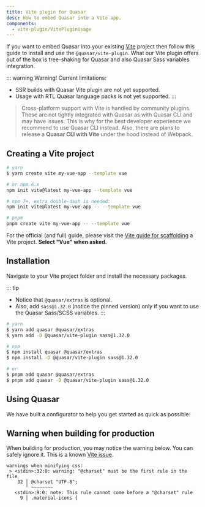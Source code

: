 ```yaml
---
title: Vite plugin for Quasar
desc: How to embed Quasar into a Vite app.
components:
  - vite-plugin/VitePluginUsage
---
```


If you want to embed Quasar into your existing [Vite](https://vitejs.dev) project then follow this guide to install and use the `@quasar/vite-plugin`.
What our Vite plugin offers out of the box is tree-shaking for Quasar and also Quasar Sass variables integration.

::: warning Warning! Current limitations:
* SSR builds with Quasar Vite plugin are not yet supported.
* Usage with RTL Quasar language packs is not yet supported.
:::

> Cross-platform support with Vite is handled by community plugins. These are not tightly integrated with Quasar as with Quasar CLI and may have issues. This is why for the best developer experience we recommend to use Quasar CLI instead. Also, there are plans to release a **Quasar CLI with Vite** under the hood instead of Webpack.

## Creating a Vite project

``` bash
# yarn
$ yarn create vite my-vue-app --template vue

# or npm 6.x
npm init vite@latest my-vue-app --template vue

# npm 7+, extra double-dash is needed:
npm init vite@latest my-vue-app -- --template vue

# pnpm
pnpm create vite my-vue-app -- --template vue
```

For the official (and full) guide, please visit the [Vite guide for scaffolding](https://vitejs.dev/guide/#scaffolding-your-first-vite-project) a Vite project. **Select "Vue" when asked.**

## Installation

Navigate to your Vite project folder and install the necessary packages.

::: tip
* Notice that `@quasar/extras` is optional.
* Also, add `sass@1.32.0` (notice the pinned version) only if you want to use the Quasar Sass/SCSS variables.
:::

``` bash
# yarn
$ yarn add quasar @quasar/extras
$ yarn add -D @quasar/vite-plugin sass@1.32.0

# npm
$ npm install quasar @quasar/extras
$ npm install -D @quasar/vite-plugin sass@1.32.0

# or
$ pnpm add quasar @quasar/extras
$ pnpm add quasar -D @quasar/vite-plugin sass@1.32.0
```

## Using Quasar

We have built a configurator to help you get started as quick as possible:

<vite-plugin-usage />

## Warning when building for production

When building for production, you may notice the warning below. You can safely ignore it. This is a known [Vite issue](https://github.com/vitejs/vite/issues/4625).

```
warnings when minifying css:
 > <stdin>:32:0: warning: "@charset" must be the first rule in the file
    32 │ @charset "UTF-8";
       ╵ ~~~~~~~~
   <stdin>:9:0: note: This rule cannot come before a "@charset" rule
     9 │ .material-icons {
```
